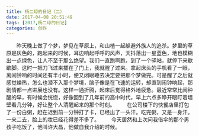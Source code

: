 ```yaml
---
title: 杨二琼的日记（二）
date: 2017-04-08 20:51:49
tags: [2017,杨二琼的日记]
categories: 创作
---
```




&emsp;&emsp;昨天晚上做了个梦，梦见在草原上，和山楂一起躲避外族人的追杀。梦里的草原是灰色的，跑起来的时候，耳边响起呼呼的风声，天抖落出一星蓝色，地也模糊出一点绿色，让人不至于那么绝望。<!--more-->我们一直跑啊跑，到了一个驿站，就停下来歇歇脚。这时一把刀飞过来插在了门上，我就醒了过来。拿起床头的手机看了一眼，离闹钟响的时间还有半小时，便又闭眼睡去决定要把那个梦做完。可是醒了之后就感觉燥热，怎么也潜不入那个梦境，脑子像是在飞速的运转，却直到闹钟响起，那剧情都一点进展也没有。这样一通折腾，起床后觉得格外地疲惫。最近常常比闹钟醒的早，有时候会恍惚，好像回到了几年前的高中时代，早上六点多睁开眼盯着墙壁看几分钟，好让整个人清醒起来的那个时刻。
&emsp;&emsp;在公司楼下的快餐店里打包了一份白粥，赶在迟到前一分钟打了卡，已经出了一头汗。吃完粥，又是一身汗。一来二去，脸上的妆已经花得差不多了。
&emsp;&emsp;今天居然和上次问我借伞的那个男孩子吃饭了，他叫许大昌，他做自我介绍的时候。